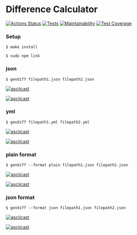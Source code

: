 # Difference Calculator

[![Actions Status](https://github.com/Anitnelav01/frontend-project-46/workflows/hexlet-check/badge.svg)](https://github.com/Anitnelav01/frontend-project-46/actions)
[![Tests](https://github.com/Anitnelav01/frontend-project-46/actions/workflows/main.yml/badge.svg)](https://github.com/Anitnelav01/frontend-project-46/actions/workflows/main.yml)
[![Maintainability](https://api.codeclimate.com/v1/badges/0ffa1e47a86ab5a2f1c8/maintainability)](https://codeclimate.com/github/Anitnelav01/frontend-project-46/maintainability)
[![Test Coverage](https://api.codeclimate.com/v1/badges/0ffa1e47a86ab5a2f1c8/test_coverage)](https://codeclimate.com/github/Anitnelav01/frontend-project-46/test_coverage)


### Setup

```
$ make install
```
```
$ sudo npm link
```



### json

```
$ gendiff filepath1.json filepath2.json
```

[![asciicast](https://asciinema.org/a/542355.svg)](https://asciinema.org/a/542355)

[![asciicast](https://asciinema.org/a/DH0Q5oGNHeD0ucfWllpUshhbf.svg)](https://asciinema.org/a/DH0Q5oGNHeD0ucfWllpUshhbf)

### yml

```
$ gendiff filepath1.yml filepath2.yml
```

[![asciicast](https://asciinema.org/a/5RASwQFhBS1ZbOLzfQaFDoiHh.svg)](https://asciinema.org/a/5RASwQFhBS1ZbOLzfQaFDoiHh)

[![asciicast](https://asciinema.org/a/eotdSCJFM4H3bhwsGbZS6w4pw.svg)](https://asciinema.org/a/eotdSCJFM4H3bhwsGbZS6w4pw)

### plain format

```
$ gendiff --format plain filepath1.json filepath2.json
```

[![asciicast](https://asciinema.org/a/lZtmhpQW2eNvHIV7OB5JEUl9f.svg)](https://asciinema.org/a/lZtmhpQW2eNvHIV7OB5JEUl9f)

[![asciicast](https://asciinema.org/a/oGBLqT9SdjoKZPaXYclA9w0Gv.svg)](https://asciinema.org/a/oGBLqT9SdjoKZPaXYclA9w0Gv)

### json format

```
$ gendiff --format json filepath1.json filepath2.json
```

[![asciicast](https://asciinema.org/a/TMv9AvRZNCvXFJbnJ5AMNTmUG.svg)](https://asciinema.org/a/TMv9AvRZNCvXFJbnJ5AMNTmUG)

[![asciicast](https://asciinema.org/a/rLdlLAXuQYZrm5KAVlxUyKtZ3.svg)](https://asciinema.org/a/rLdlLAXuQYZrm5KAVlxUyKtZ3)
